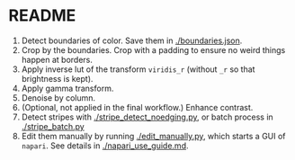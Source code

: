 # README

1. Detect boundaries of color. Save them in [./boundaries.json](./boundaries.json).
1. Crop by the boundaries. Crop with a padding to ensure no weird things happen at borders.
1. Apply inverse lut of the transform `viridis_r` (without `_r` so that brightness is kept).
1. Apply gamma transform.
1. Denoise by column.
1. (Optional, not applied in the final workflow.) Enhance contrast.
1. Detect stripes with [./stripe_detect_noedging.py](./stripe_detect_noedging.py), or batch process in [./stripe_batch.py](./stripe_batch.py)
1. Edit them manually by running [./edit_manually.py](./edit_manually.py), which starts a GUI of `napari`. See details in [./napari_use_guide.md](./napari_use_guide.md).
